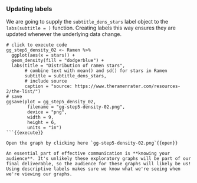 ### Updating labels

We are going to supply the `subtitle_dens_stars` label object to the `labs(subtitle = )` function. Creating labels this way ensures they are updated whenever the underlying data change. 

```
# click to execute code
gg_step5_density_02 <- Ramen %>% 
  ggplot(aes(x = stars)) + 
  geom_density(fill = "dodgerblue") + 
  labs(title = "Distribution of ramen stars", 
       # combine text with mean() and sd() for stars in Ramen
       subtitle = subtitle_dens_stars,
       # include source
       caption = "source: https://www.theramenrater.com/resources-2/the-list/")
# save
ggsave(plot = gg_step5_density_02,
        filename = "gg-step5-density-02.png",
        device = "png",
        width = 9,
        height = 6,
        units = "in")
```{{execute}}

Open the graph by clicking here `gg-step5-density-02.png`{{open}}

An essential part of effective communication is **knowing your audience**. It's unlikely these exploratory graphs will be part of our final deliverable, so the audience for these graphs will likely be us! Using descriptive labels makes sure we know what we're seeing when we're viewing our graphs.
